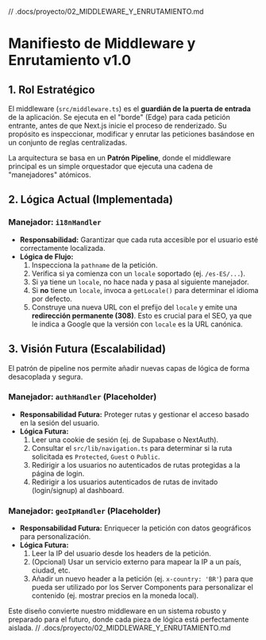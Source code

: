 // .docs/proyecto/02_MIDDLEWARE_Y_ENRUTAMIENTO.md
# Manifiesto de Middleware y Enrutamiento v1.0

## 1. Rol Estratégico

El middleware (`src/middleware.ts`) es el **guardián de la puerta de entrada** de la aplicación. Se ejecuta en el "borde" (Edge) para cada petición entrante, antes de que Next.js inicie el proceso de renderizado. Su propósito es inspeccionar, modificar y enrutar las peticiones basándose en un conjunto de reglas centralizadas.

La arquitectura se basa en un **Patrón Pipeline**, donde el middleware principal es un simple orquestador que ejecuta una cadena de "manejadores" atómicos.

## 2. Lógica Actual (Implementada)

### Manejador: `i18nHandler`
-   **Responsabilidad:** Garantizar que cada ruta accesible por el usuario esté correctamente localizada.
-   **Lógica de Flujo:**
    1.  Inspecciona la `pathname` de la petición.
    2.  Verifica si ya comienza con un `locale` soportado (ej. `/es-ES/...`).
    3.  Si ya tiene un `locale`, no hace nada y pasa al siguiente manejador.
    4.  Si **no** tiene un `locale`, invoca a `getLocale()` para determinar el idioma por defecto.
    5.  Construye una nueva URL con el prefijo del `locale` y emite una **redirección permanente (308)**. Esto es crucial para el SEO, ya que le indica a Google que la versión con `locale` es la URL canónica.

## 3. Visión Futura (Escalabilidad)

El patrón de pipeline nos permite añadir nuevas capas de lógica de forma desacoplada y segura.

### Manejador: `authHandler` (Placeholder)
-   **Responsabilidad Futura:** Proteger rutas y gestionar el acceso basado en la sesión del usuario.
-   **Lógica Futura:**
    1.  Leer una cookie de sesión (ej. de Supabase o NextAuth).
    2.  Consultar el `src/lib/navigation.ts` para determinar si la ruta solicitada es `Protected`, `Guest` o `Public`.
    3.  Redirigir a los usuarios no autenticados de rutas protegidas a la página de login.
    4.  Redirigir a los usuarios autenticados de rutas de invitado (login/signup) al dashboard.

### Manejador: `geoIpHandler` (Placeholder)
-   **Responsabilidad Futura:** Enriquecer la petición con datos geográficos para personalización.
-   **Lógica Futura:**
    1.  Leer la IP del usuario desde los headers de la petición.
    2.  (Opcional) Usar un servicio externo para mapear la IP a un país, ciudad, etc.
    3.  Añadir un nuevo header a la petición (ej. `x-country: 'BR'`) para que pueda ser utilizado por los Server Components para personalizar el contenido (ej. mostrar precios en la moneda local).

Este diseño convierte nuestro middleware en un sistema robusto y preparado para el futuro, donde cada pieza de lógica está perfectamente aislada.
// .docs/proyecto/02_MIDDLEWARE_Y_ENRUTAMIENTO.md